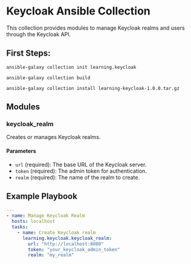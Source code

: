 # Keycloak Ansible Collection

This collection provides modules to manage Keycloak realms and users through the Keycloak API.

## First Steps:
```
ansible-galaxy collection init learning.keycloak

ansible-galaxy collection build

ansible-galaxy collection install learning-keycloak-1.0.0.tar.gz
```
## Modules

### keycloak_realm

Creates or manages Keycloak realms.

#### Parameters

- `url` (required): The base URL of the Keycloak server.
- `token` (required): The admin token for authentication.
- `realm` (required): The name of the realm to create.

## Example Playbook

```yaml
---
- name: Manage Keycloak Realm
  hosts: localhost
  tasks:
    - name: Create Keycloak realm
      learning.keycloak.keycloak_realm:
        url: "http://localhost:8080"
        token: "your_keycloak_admin_token"
        realm: "my_realm"

